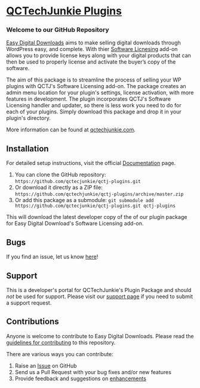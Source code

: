 # [QCTechJunkie Plugins](https://qctechjunkie.com) #

### Welcome to our GitHub Repository

[Easy Digital Downloads](https://qctechjunkie.com/our-friends/easy-digital-downloads/) aims to make selling digital downloads through WordPress easy, and complete. With thier [Software Licnesing](https://easydigitaldownloads.com/downloads/software-licensing/?ref=4741) add-on allows you to provide license keys along with your digital products that can then be used to properly license and activate the buyer’s copy of the software.

The aim of this package is to streamline the process of selling your WP plugins with QCTJ's Software Licensing add-on. The package creates an admin menu location for your plugin's settings, license activation, with more features in development. The plugin incorporates QCTJ's Software Licensing handler and updater, so there is less work you need to do for each of your plugins. Simply download this package and drop it in your plugin's directory.

More information can be found at [qctechjunkie.com](https://qctechjunkie.com/).

## Installation ##

For detailed setup instructions, visit the official [Documentation](https://qctechjunkie.com/docs/) page.

1. You can clone the GitHub repository: `https://github.com/qctecjunkie/qctj-plugins.git`
2. Or download it directly as a ZIP file: `https://github.com/qctechjunkie/qctj-plugins/archive/master.zip`
3. Or add this package as a submodule: `git submodule add https://github.com/qctecjunkie/qctj-plugins.git qctj-plugins`

This will download the latest developer copy of the of our plugin package for Easy Digital Download's Software Licensing add-on.

## Bugs ##
If you find an issue, let us know [here](https://github.com/qctechjunkie/qctj-plugins/issues?state=open)!

## Support ##
This is a developer's portal for QCTechJunkie's Plugin Package and should _not_ be used for support. Please visit our [support page](https://qctechjunkie.com/contact) if you need to submit a support request.

## Contributions ##
Anyone is welcome to contribute to Easy Digital Downloads. Please read the [guidelines for contributing](https://github.com/qctechjunkie/qctj-plugins/blob/master/CONTRIBUTING.md) to this repository.

There are various ways you can contribute:

1. Raise an [Issue](https://github.com/qctechjunkie/qctj-plugins/issues) on GitHub
2. Send us a Pull Request with your bug fixes and/or new features
3. Provide feedback and suggestions on [enhancements](https://github.com/qctecjunkie/qctj-plugins/issues?direction=desc&labels=Enhancement&page=1&sort=created&state=open)
